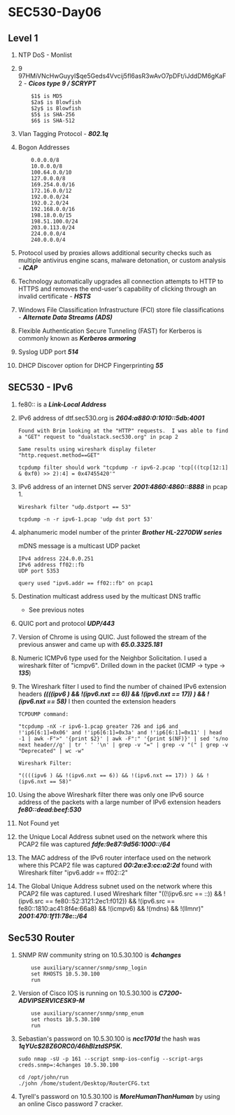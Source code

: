 # SEC530-Day06  

## Level 1

1. NTP DoS - Monlist
2. 9 $9$7HMiVNcHwGuyyI$qe5Geds4Vvcij5fl6asR3wAvO7pDFt/iJddDM6gKaF2 - ***Cicos type 9 / SCRYPT***

    ``` Algorithim ID
        $1$ is MD5
        $2a$ is Blowfish
        $2y$ is Blowfish
        $5$ is SHA-256
        $6$ is SHA-512
    ```

3. Vlan Tagging Protocol - ***802.1q***  

4. Bogon Addresses  

    ``` Address List
        0.0.0.0/8
        10.0.0.0/8
        100.64.0.0/10
        127.0.0.0/8
        169.254.0.0/16
        172.16.0.0/12
        192.0.0.0/24
        192.0.2.0/24
        192.168.0.0/16
        198.18.0.0/15
        198.51.100.0/24
        203.0.113.0/24
        224.0.0.0/4
        240.0.0.0/4
    ```  

5. Protocol used by proxies allows additional security checks such as multiple antivirus engine scans, malware detonation, or custom analysis - ***ICAP***  

6. Technology automatically upgrades all connection attempts to HTTP to HTTPS and removes the end-user's capability of clicking through an invalid certificate  - ***HSTS***  

7. Windows File Classification Infrastructure (FCI) store file classifications - ***Alternate Data Streams (ADS)***  

8. Flexible Authentication Secure Tunneling (FAST) for Kerberos is commonly known as ***Kerberos armoring***  

9. Syslog UDP port ***514***  

10. DHCP Discover option for DHCP Fingerprinting ***55***  

## SEC530 - IPv6  

1. fe80:: is a ***Link-Local Address***  

2. IPv6 address of dtf.sec530.org is ***2604:a880:0:1010::5db:4001***  

    ``` notes
    Found with Brim looking at the "HTTP" requests.  I was able to find a "GET" request to "dualstack.sec530.org" in pcap 2

    Same results using wireshark display fileter "http.request.method==GET"

    tcpdump filter should work "tcpdump -r ipv6-2.pcap 'tcp[((tcp[12:1] & 0xf0) >> 2):4] = 0x47455420'"
    ```  

3. IPv6 address of an internet DNS server ***2001:4860:4860::8888*** in pcap 1.  

    ``` Query
    Wireshark filter "udp.dstport == 53"

    tcpdump -n -r ipv6-1.pcap 'udp dst port 53'
    ```  

4. alphanumeric model number of the printer ***Brother HL-2270DW series***

    mDNS message is a multicast UDP packet

    ```mDNS Notes
    IPv4 address 224.0.0.251
    IPv6 address ff02::fb
    UDP port 5353

    query used "ipv6.addr == ff02::fb" on pcap1
    ```  

5. Destination multicast address used by the multicast DNS traffic
    * See previous notes  
6. QUIC port and protocol ***UDP/443***
7. Version of Chrome is using QUIC.  Just followed the stream of the previous answer and came up with ***65.0.3325.181***  
8. Numeric ICMPv6 type used for the Neighbor Solicitation.  I used a wireshark filter of "icmpv6".  Drilled down in the packet (ICMP -> type -> ***135***)  
9. The Wireshark filter I used to find the number of chained IPv6 extension headers ***((((ipv6 ) && !(ipv6.nxt == 6)) && !(ipv6.nxt == 17)) ) && !(ipv6.nxt == 58)*** I then counted the extension headers  

    ``` Answers
    TCPDUMP command: 

    "tcpdump -nX -r ipv6-1.pcap greater 726 and ip6 and !'ip6[6:1]=0x06' and !'ip6[6:1]=0x3a' and !'ip6[6:1]=0x11' | head -1 | awk -F">" '{print $2}' | awk -F":" '{print $(NF)}' | sed 's/no next header//g' | tr ' ' '\n' | grep -v "=" | grep -v "(" | grep -v "Deprecated" | wc -w"

    Wireshark Filter: 

    "((((ipv6 ) && !(ipv6.nxt == 6)) && !(ipv6.nxt == 17)) ) && !(ipv6.nxt == 58)"
    ```  

10. Using the above Wireshark filter there was only one IPv6 source address of the packets with a large number of IPv6 extension headers ***fe80::dead:beef:530***  
11. Not Found yet
12. the Unique Local Address subnet used on the network where this PCAP2 file was captured ***fdfe:9e87:9d56:1000::/64***  
13. The MAC address of the IPv6 router interface used on the network where this PCAP2 file was captured ***00:2a:e3:cc:a2:2d*** found with Wireshark filter "ipv6.addr == ff02::2"  
14. The Global Unique Address subnet used on the network where this PCAP2 file was captured.  I used Wireshark filter "((!(ipv6.src == ::)) && !(ipv6.src == fe80::52:3121:2ec1:f012)) && !(ipv6.src == fe80::1810:ac41:8f4e:66a8) && !(icmpv6) && !(mdns) && !(llmnr)"  ***2001:470:1f11:78e::/64***

## Sec530 Router  

1. SNMP RW community string on 10.5.30.100 is ***4changes***  

    ```Metasploit  
        use auxiliary/scanner/snmp/snmp_login
        set RHOSTS 10.5.30.100
        run
    ```  

2. Version of Cisco IOS is running on 10.5.30.100 is ***C7200-ADVIPSERVICESK9-M***  

    ```Metasploit
        use auxiliary/scanner/snmp/snmp_enum
        set rhosts 10.5.30.100
        run
    ```  

3. Sebastian's password on 10.5.30.100 is ***ncc1701d*** the hash was ***$1$qYUc$28Z6ORC0/46hBlztdSP5K.***

    ```Nmap
    sudo nmap -sU -p 161 --script snmp-ios-config --script-args creds.snmp=:4changes 10.5.30.100

    cd /opt/john/run
    ./john /home/student/Desktop/RouterCFG.txt
    ```  

4. Tyrell's password on 10.5.30.100 is ***MoreHumanThanHuman*** by using an online Cisco password 7 cracker.
